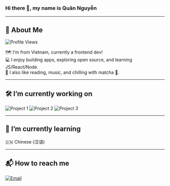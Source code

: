 
### Hi there 👋, my name is Quân Nguyễn

---

## 🧠 About Me
![Profile Views](https://komarev.com/ghpvc/?username=mquanng&color=blue)

🗺️ I'm from Vietnam, currently a frontend dev!  
💻 I enjoy building apps, exploring open source, and learning JS/React/Node.  
🧘 I also like reading, music, and chilling with matcha 🍵.  

---

## 🛠️ I’m currently working on

![Project 1](https://img.icons8.com/color/48/000000/react-native.png)
![Project 2](https://img.icons8.com/color/48/000000/firebase.png)
![Project 3](https://img.icons8.com/color/48/000000/mysql.png)

---

## 🌱 I’m currently learning

🇨🇳 Chinese (汉语)  

---

## 📬 How to reach me

[![Email](https://img.shields.io/badge/Email-yellow?style=flat&logo=gmail&logoColor=white)](mailto:youremail@example.com)

